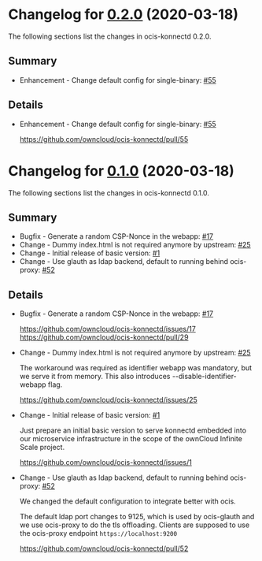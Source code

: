 # Changelog for [0.2.0] (2020-03-18)

The following sections list the changes in ocis-konnectd 0.2.0.

[0.2.0]: https://github.com/owncloud/ocis-konnectd/compare/v0.1.0...v0.2.0

## Summary

* Enhancement - Change default config for single-binary: [#55](https://github.com/owncloud/ocis-konnectd/pull/55)

## Details

* Enhancement - Change default config for single-binary: [#55](https://github.com/owncloud/ocis-konnectd/pull/55)

   https://github.com/owncloud/ocis-konnectd/pull/55

# Changelog for [0.1.0] (2020-03-18)

The following sections list the changes in ocis-konnectd 0.1.0.

[0.1.0]: https://github.com/owncloud/ocis-konnectd/compare/66337bb4dad4a3202880323adf7a51a1a3bb4085...v0.1.0

## Summary

* Bugfix - Generate a random CSP-Nonce in the webapp: [#17](https://github.com/owncloud/ocis-konnectd/issues/17)
* Change - Dummy index.html is not required anymore by upstream: [#25](https://github.com/owncloud/ocis-konnectd/issues/25)
* Change - Initial release of basic version: [#1](https://github.com/owncloud/ocis-konnectd/issues/1)
* Change - Use glauth as ldap backend, default to running behind ocis-proxy: [#52](https://github.com/owncloud/ocis-konnectd/pull/52)

## Details

* Bugfix - Generate a random CSP-Nonce in the webapp: [#17](https://github.com/owncloud/ocis-konnectd/issues/17)

   https://github.com/owncloud/ocis-konnectd/issues/17
   https://github.com/owncloud/ocis-konnectd/pull/29


* Change - Dummy index.html is not required anymore by upstream: [#25](https://github.com/owncloud/ocis-konnectd/issues/25)

   The workaround was required as identifier webapp was mandatory, but we serve it from memory.
   This also introduces --disable-identifier-webapp flag.

   https://github.com/owncloud/ocis-konnectd/issues/25


* Change - Initial release of basic version: [#1](https://github.com/owncloud/ocis-konnectd/issues/1)

   Just prepare an initial basic version to serve konnectd embedded into our microservice
   infrastructure in the scope of the ownCloud Infinite Scale project.

   https://github.com/owncloud/ocis-konnectd/issues/1


* Change - Use glauth as ldap backend, default to running behind ocis-proxy: [#52](https://github.com/owncloud/ocis-konnectd/pull/52)

   We changed the default configuration to integrate better with ocis.

   The default ldap port changes to 9125, which is used by ocis-glauth and we use ocis-proxy to do
   the tls offloading. Clients are supposed to use the ocis-proxy endpoint
   `https://localhost:9200`

   https://github.com/owncloud/ocis-konnectd/pull/52

